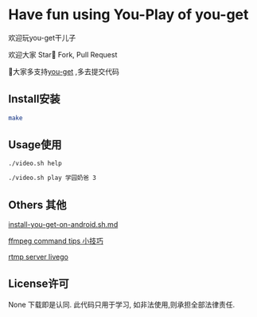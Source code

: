 # Have fun using You-Play of you-get

欢迎玩you-get干儿子

欢迎大家 Star Fork, Pull Request

大家多支持[you-get](https://github.com/soimort/you-get) ,多去提交代码

## Install安装

```bash
make
```

## Usage使用

```bash
./video.sh help

./video.sh play 学园奶爸 3
```

## Others 其他

[install-you-get-on-android.sh.md](https://gist.github.com/rocklau/e5749ad6ad28c8003382c60608a53dd0)

[ffmpeg command tips 小技巧](https://gist.github.com/rocklau/7e030057ba3fe2d5dc5092e0cff16f55)

[rtmp server livego](https://github.com/gwuhaolin/livego)
## License许可
None
下载即是认同. 此代码只用于学习, 如非法使用,则承担全部法律责任.
